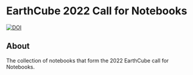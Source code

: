 # EarthCube 2022 Call for Notebooks

[![DOI](https://zenodo.org/badge/501753258.svg)](https://zenodo.org/badge/latestdoi/501753258)

## About

The collection of notebooks that form the 2022 EarthCube call for Notebooks.

